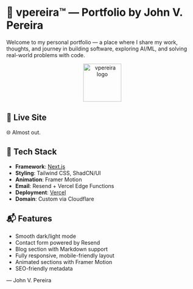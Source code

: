 # 🧠 vpereira™ — Portfolio by John V. Pereira

Welcome to my personal portfolio — a place where I share my work, thoughts, and journey in building software, exploring AI/ML, and solving real-world problems with code.

<div align="center">
  <img src="public/favicon.ico" alt="vpereira logo" width="100" />
</div>

## 🚀 Live Site
🌐 Almost out.

## 📂 Tech Stack

- **Framework**: [Next.js](https://nextjs.org/)
- **Styling**: Tailwind CSS, ShadCN/UI
- **Animation**: Framer Motion
- **Email**: Resend + Vercel Edge Functions
- **Deployment**: [Vercel](https://vercel.com)
- **Domain**: Custom via Cloudflare

## 📬 Features

- Smooth dark/light mode
- Contact form powered by Resend
- Blog section with Markdown support
- Fully responsive, mobile-friendly layout
- Animated sections with Framer Motion
- SEO-friendly metadata

— John V. Pereira
